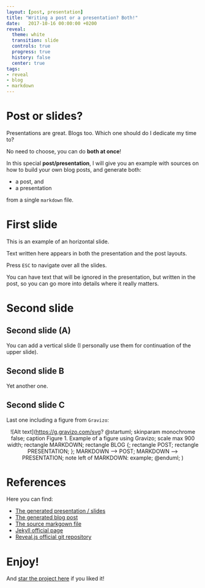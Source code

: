```yaml
---
layout: [post, presentation]
title: "Writing a post or a presentation? Both!"
date:   2017-10-16 00:00:00 +0200
reveal:
  theme: white
  transition: slide
  controls: true
  progress: true
  history: false
  center: true
tags:
- reveal
- blog
- markdown
---
```


# Post or slides?

Presentations are great. Blogs too. Which one should do I dedicate my time to?

<!--slide-next-->

No need to choose, you can do **both at once**!

<!--slide-next-->

In this special **post/presentation**, I will give you an example with sources
on how to build your own blog posts, and generate both:

- a post, and
- a presentation

from a single `markdown` file.

<!--more-->

<!--slide-next-->

# First slide

This is an example of an horizontal slide.

Text written here appears in both the presentation and the post layouts.

Press `ESC` to navigate over all the slides.

<!--slide-ignore-begin-->

You can have text that will be ignored in the presentation, but written in the
post, so you can go more into details where it really matters.

<!--slide-ignore-end-->

<!--slide-next-->

# Second slide

<!--slide-down-->

## Second slide (A)

You can add a vertical slide (I personally use them for continuation of the upper slide).

<!--slide-down-->

## Second slide B

Yet another one.

<!--slide-down-->

## Second slide C

Last one including a figure from `Gravizo`:

<span style="display:block;text-align:center">![Alt text](https://g.gravizo.com/svg?
@startuml;
skinparam monochrome false;
caption Figure 1. Example of a figure using Gravizo;
scale max 900 width;
rectangle MARKDOWN;
rectangle BLOG {;
  rectangle POST;
  rectangle PRESENTATION;
};
MARKDOWN --> POST;
MARKDOWN --> PRESENTATION;
note left of MARKDOWN: example;
@enduml;
)

<!--slide-next-->

# References

Here you can find:

- [The generated presentation / slides](https://mauriciojost.github.io/2017/10/16/howto-post-and-presentation/presentation.html)
- [The generated blog post](https://mauriciojost.github.io/2017/10/16/howto-post-and-presentation/post.html)
- [The source markgown file](https://raw.githubusercontent.com/mauriciojost/mauriciojost.github.io/development/_posts/2017-10-10-covariant-contravariant-invariant-in-scala.markdown)
- [Jekyll official page](https://jekyllrb.com/)
- [Reveal.js official git repository](https://github.com/hakimel/reveal.js/)

<!--slide-next-->

# Enjoy!

And [star the project here](https://github.com/mauriciojost/mauriciojost.github.io) if you liked it!